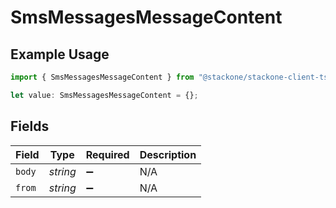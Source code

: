# SmsMessagesMessageContent

## Example Usage

```typescript
import { SmsMessagesMessageContent } from "@stackone/stackone-client-ts/sdk/models/shared";

let value: SmsMessagesMessageContent = {};
```

## Fields

| Field              | Type               | Required           | Description        |
| ------------------ | ------------------ | ------------------ | ------------------ |
| `body`             | *string*           | :heavy_minus_sign: | N/A                |
| `from`             | *string*           | :heavy_minus_sign: | N/A                |